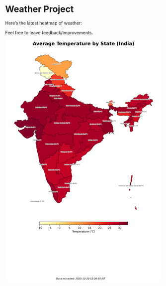 # Weather Project

Here’s the latest heatmap of weather:

Feel free to leave feedback/improvements.

![India Heatmap](docs/assets/india_heatmap.png?v=F5DBBD)

